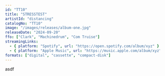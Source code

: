 ```yaml
---
id: "TT10"
title: "STRESSTEST"
artistId: "distancing"
catalogNo: "TT10"
image: "/images/releases/album-one.jpg"
releaseDate: "2024-09-20"
ffo: ["Clark", "Machinedrum", "Com Truise"]
streamingLinks:
  - { platform: "Spotify", url: "https://open.spotify.com/album/xyz" }
  - { platform: "Apple Music", url: "https://music.apple.com/album/xyz" }
formats: ["digital", "cassette", "compact-disk"]
---
```


asdf